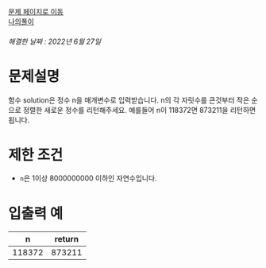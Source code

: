 [문제 페이지로 이동](https://programmers.co.kr/learn/courses/30/lessons/12933)   
[나의풀이](https://github.com/HK-An/coding_practice/blob/main/CodingPractice/programmers-lv1-int_order_by_desc/src/main/java/kr/hk/Solution.java)
###### 해결한 날짜 : 2022년 6월 27일
# 문제설명
함수 solution은 정수 n을 매개변수로 입력받습니다. n의 각 자릿수를 큰것부터 작은 순으로 정렬한 새로운 정수를 리턴해주세요. 예를들어 n이 118372면 873211을 리턴하면 됩니다.

# 제한 조건
- `n`은 1이상 8000000000 이하인 자연수입니다.

# 입출력 예
|n|return|
|-|-|
|118372|873211|
